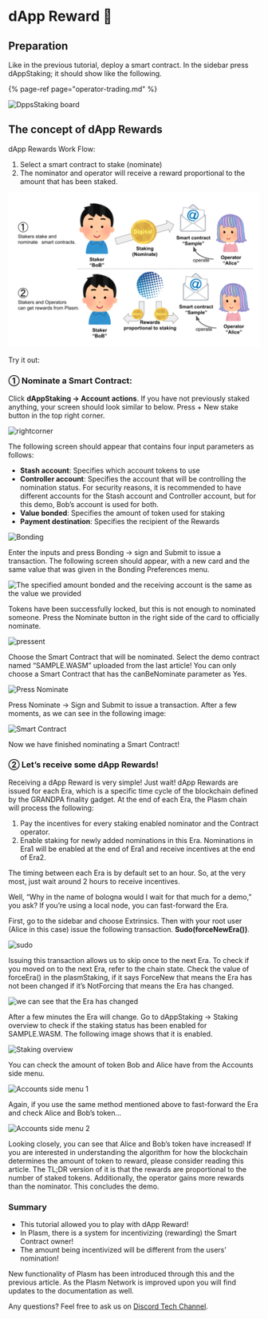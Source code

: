 # dApp Reward 🍦

## Preparation

Like in the previous tutorial, deploy a smart contract. In the sidebar press dAppStaking; it should show like the following. 

{% page-ref page="operator-trading.md" %}

![DppsStaking board](https://user-images.githubusercontent.com/6259384/77172548-775dd980-6b01-11ea-9c32-c360a6f09759.png)

## The concept of dApp Rewards

dApp Rewards Work Flow:

1. Select a smart contract to stake \(nominate\)   
2. The nominator and operator will receive a reward proportional to the amount that has been staked.

![](../.gitbook/assets/sukurnshotto-2020-05-30-160230png%20%281%29.png)

Try it out:

### ① Nominate a Smart Contract:

Click **dAppStaking -&gt; Account** **actions**. If you have not previously staked anything, your screen should look similar to below. Press + New stake button in the top right corner.

![rightcorner](https://user-images.githubusercontent.com/6259384/77172540-762cac80-6b01-11ea-9215-053c0584f327.png)

The following screen should appear that contains four input parameters as follows:

* **Stash account**: Specifies which account tokens to use
* **Controller account**: Specifies the account that will be controlling the nomination status. For security reasons, it is recommended to have different accounts for the Stash account and Controller account, but for this demo, Bob’s account is used for both.
* **Value bonded**: Specifies the amount of token used for staking
* **Payment destination**: Specifies the recipient of the Rewards

![Bonding](https://user-images.githubusercontent.com/6259384/77172537-75941600-6b01-11ea-8a13-907d18ae8cf1.png)

Enter the inputs and press Bonding -&gt; sign and Submit to issue a transaction. The following screen should appear, with a new card and the same value that was given in the Bonding Preferences menu.

![The specified amount bonded and the receiving account is the same as the value we provided](https://user-images.githubusercontent.com/6259384/77172536-74fb7f80-6b01-11ea-970d-6f649ad28af8.png)

Tokens have been successfully locked, but this is not enough to nominated someone. Press the Nominate button in the right side of the card to officially nominate.

![pressent](https://user-images.githubusercontent.com/6259384/77172535-7462e900-6b01-11ea-8d94-06f8ffba6cb5.png)

Choose the Smart Contract that will be nominated. Select the demo contract named “SAMPLE.WASM” uploaded from the last article! You can only choose a Smart Contract that has the canBeNominate parameter as Yes.

![Press Nominate](https://user-images.githubusercontent.com/6259384/77172533-73ca5280-6b01-11ea-9a67-01357aa6f9eb.png)

Press Nominate -&gt; Sign and Submit to issue a transaction. After a few moments, as we can see in the following image:

![Smart Contract](https://user-images.githubusercontent.com/6259384/77172532-7331bc00-6b01-11ea-93df-6b7dd61fec66.png)

Now we have finished nominating a Smart Contract!

### ② Let’s receive some dApp Rewards!

Receiving a dApp Reward is very simple! Just wait! dApp Rewards are issued for each Era, which is a specific time cycle of the blockchain defined by the GRANDPA finality gadget. At the end of each Era, the Plasm chain will process the following:

1. Pay the incentives for every staking enabled nominator and the Contract operator.   
2. Enable staking for newly added nominations in this Era.  Nominations in Era1 will be enabled at the end of Era1 and receive incentives at the end of Era2. 

The timing between each Era is by default set to an hour. So, at the very most, just wait around 2 hours to receive incentives. 

Well, “Why in the name of bologna would I wait for that much for a demo,” you ask? If you’re using a local node, you can fast-forward the Era. 

First, go to the sidebar and choose Extrinsics. Then with your root user \(Alice in this case\) issue the following transaction. **Sudo\(forceNewEra\(\)\)**.

![sudo](https://user-images.githubusercontent.com/6259384/77172531-7331bc00-6b01-11ea-98d4-8d132a91ee58.png)

Issuing this transaction allows us to skip once to the next Era. To check if you moved on to the next Era, refer to the chain state. Check the value of forceEra\(\) in the plasmStaking, if it says ForceNew that means the Era has not been changed if it’s NotForcing that means the Era has changed.

![we can see that the Era has changed](https://user-images.githubusercontent.com/6259384/77172529-72992580-6b01-11ea-88ef-cb9588cdf829.png)

After a few minutes the Era will change.  Go to dAppStaking -&gt; Staking overview to check if the staking status has been enabled for SAMPLE.WASM. The following image shows that it is enabled.

![Staking overview](https://user-images.githubusercontent.com/6259384/77172527-72008f00-6b01-11ea-9898-a07f8b1f2929.png)

You can check the amount of token Bob and Alice have from the Accounts side menu.

![Accounts side menu 1](https://user-images.githubusercontent.com/6259384/77172525-7167f880-6b01-11ea-8198-6b13863c0f3c.png)

Again, if you use the same method mentioned above to fast-forward the Era and check Alice and Bob’s token…

![Accounts side menu 2](https://user-images.githubusercontent.com/6259384/77172516-6f059e80-6b01-11ea-8c73-0a0dd424a432.png)

Looking closely, you can see that Alice and Bob’s token have increased! If you are interested in understanding the algorithm for how the blockchain determines the amount of token to reward, please consider reading this article. The TL;DR version of it is that the rewards are proportional to the number of staked tokens. Additionally, the operator gains more rewards than the nominator. This concludes the demo.

### Summary <a id="summary"></a>

* This tutorial allowed you to play with dApp Reward!
* In Plasm, there is a system for incentivizing \(rewarding\) the Smart Contract owner!
* The amount being incentivized will be different from the users’ nomination!

New functionality of Plasm has been introduced through this and the previous article. As the Plasm Network is improved upon you will find updates to the documentation as well.

Any questions? Feel free  to ask us on [Discord Tech Channel](https://discord.gg/Z3nC9U4).

